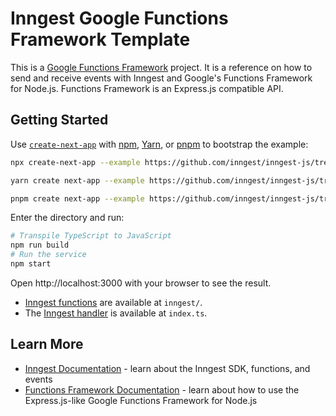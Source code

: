 # Inngest Google Functions Framework Template

This is a [Google Functions Framework](https://github.com/GoogleCloudPlatform/functions-framework-nodejs) project. It is a reference on how to send and receive events with Inngest and Google's Functions Framework for Node.js. Functions Framework is an Express.js compatible API.

## Getting Started

Use [`create-next-app`](https://www.npmjs.com/package/create-next-app) with [npm](https://docs.npmjs.com/cli/init), [Yarn](https://yarnpkg.com/lang/en/docs/cli/create/), or [pnpm](https://pnpm.io) to bootstrap the example:

```bash
npx create-next-app --example https://github.com/inngest/inngest-js/tree/main/examples/framework-google-functions-framework inngest-google-functions
```

```bash
yarn create next-app --example https://github.com/inngest/inngest-js/tree/main/examples/framework-google-functions-framework inngest-google-functions
```

```bash
pnpm create next-app --example https://github.com/inngest/inngest-js/tree/main/examples/framework-google-functions-framework inngest-google-functions
```

Enter the directory and run:

```bash
# Transpile TypeScript to JavaScript
npm run build
# Run the service
npm start
```

Open http://localhost:3000 with your browser to see the result.

- [Inngest functions](https://www.inngest.com/docs/functions) are available at `inngest/`.
- The [Inngest handler](https://www.inngest.com/docs/sdk/serve#framework-google-cloud-functions) is available at `index.ts`.

## Learn More

- [Inngest Documentation](https://www.inngest.com/docs) - learn about the Inngest SDK, functions, and events
- [Functions Framework Documentation](https://github.com/GoogleCloudPlatform/functions-framework-nodejs) - learn about how to use the Express.js-like Google Functions Framework for Node.js
